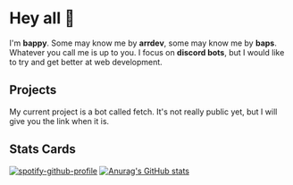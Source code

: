 # Hey all 👋 
I'm **bappy**. Some may know me by **arrdev**, some may know me by **baps**. Whatever you call me is up to you. I focus on **discord bots**, but I would like to try and get better at web development.
## Projects
My current project is a bot called fetch. It's not really public yet, but I will give you the link when it is.
## Stats Cards
[![spotify-github-profile](https://spotify-github-profile.vercel.app/api/view?uid=h8p0k5cxcizuoyy3ri9pp43c4&cover_image=false&theme=default)](https://github.com/kittinan/spotify-github-profile)
[![Anurag's GitHub stats](https://github-readme-stats.vercel.app/api?username=BappyWasTaken&hide_border=true&theme=vue-dark)](https://github.com/anuraghazra/github-readme-stats) 

